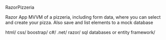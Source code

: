 RazorPizzeria

Razor App MVVM of a pizzeria, including form data, where you can select and create your pizza. Also save and list elements to a mock
database

html/ 
css/ 
boostrap/ 
c#/ 
.net/ 
razor/ 
sql databases or entity framework/ 
